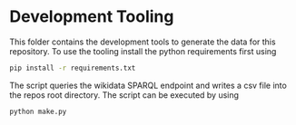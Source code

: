 # Development Tooling
This folder contains the development tools to generate the data for this repository. To use the tooling install the python requirements first using
```bash
pip install -r requirements.txt
```
The script queries the wikidata SPARQL endpoint and writes a csv file into the repos root directory. The script can be executed by using
```bash
python make.py
```